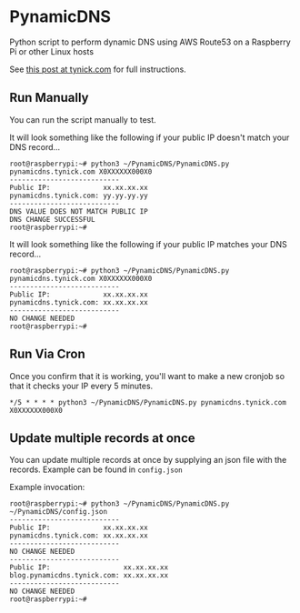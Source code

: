 # PynamicDNS
Python script to perform dynamic DNS using AWS Route53 on a Raspberry Pi or other Linux hosts

See [this post at tynick.com](https://tynick.com/blog/03-16-2020/pynamicdns-dynamic-dns-with-raspberry-pi-python-and-aws/ "tynick.com PynamicDNS Instructions") for full instructions.

## Run Manually

You can run the script manually to test.

It will look something like the following if your public IP doesn't match your DNS record...

```
root@raspberrypi:~# python3 ~/PynamicDNS/PynamicDNS.py pynamicdns.tynick.com X0XXXXXX000X0
---------------------------
Public IP:             xx.xx.xx.xx
pynamicdns.tynick.com: yy.yy.yy.yy
---------------------------
DNS VALUE DOES NOT MATCH PUBLIC IP
DNS CHANGE SUCCESSFUL
root@raspberrypi:~#
```

It will look something like the following if your public IP matches your DNS record...

```
root@raspberrypi:~# python3 ~/PynamicDNS/PynamicDNS.py pynamicdns.tynick.com X0XXXXXX000X0
---------------------------
Public IP:             xx.xx.xx.xx
pynamicdns.tynick.com: xx.xx.xx.xx
---------------------------
NO CHANGE NEEDED
root@raspberrypi:~#
```

## Run Via Cron

Once you confirm that it is working, you'll want to make a new cronjob so that it checks your IP every 5 minutes.

```
*/5 * * * * python3 ~/PynamicDNS/PynamicDNS.py pynamicdns.tynick.com X0XXXXXX000X0
```

## Update multiple records at once

You can update multiple records at once by supplying an json file with the records. Example can be found in `config.json`

Example invocation:

```
root@raspberrypi:~# python3 ~/PynamicDNS/PynamicDNS.py ~/PynamicDNS/config.json
---------------------------
Public IP:             xx.xx.xx.xx
pynamicdns.tynick.com: xx.xx.xx.xx
---------------------------
NO CHANGE NEEDED
---------------------------
Public IP:                  xx.xx.xx.xx
blog.pynamicdns.tynick.com: xx.xx.xx.xx
---------------------------
NO CHANGE NEEDED
root@raspberrypi:~#
```